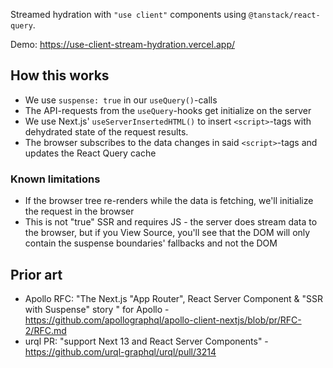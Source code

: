 Streamed hydration with `"use client"` components using `@tanstack/react-query`.

Demo: https://use-client-stream-hydration.vercel.app/

## How this works

- We use `suspense: true` in our `useQuery()`-calls
- The API-requests from the `useQuery`-hooks get initialize on the server
- We use Next.js' `useServerInsertedHTML()` to insert `<script>`-tags with dehydrated state of the request results.
- The browser subscribes to the data changes in said `<script>`-tags and updates the React Query cache

### Known limitations

- If the browser tree re-renders while the data is fetching, we'll initialize the request in the browser
- This is not "true" SSR and requires JS - the server does stream data to the browser, but if you View Source, you'll see that the DOM will only contain the suspense boundaries' fallbacks and not the DOM

## Prior art

- Apollo RFC: "The Next.js "App Router", React Server Component & "SSR with Suspense" story
  " for Apollo - https://github.com/apollographql/apollo-client-nextjs/blob/pr/RFC-2/RFC.md
- urql PR: "support Next 13 and React Server Components" - https://github.com/urql-graphql/urql/pull/3214
